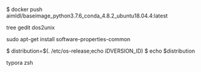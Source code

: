 
$ docker push aimldl/baseimage_python3.7.6_conda_4.8.2_ubuntu18.04.4:latest

tree gedit
dos2unix

sudo apt-get install software-properties-common

$ distribution=$(. /etc/os-release;echo $ID$VERSION_ID)
$ echo $distribution

typora
zsh

